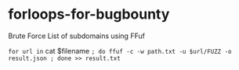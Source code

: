 # forloops-for-bugbounty


Brute Force List of subdomains using FFuf

`
for url in ` cat $filename `; do ffuf -c -w path.txt -u $url/FUZZ -o result.json ; done >> result.txt
`



